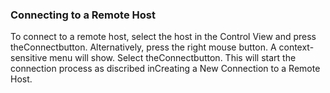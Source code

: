 ### Connecting to a Remote Host

To connect to a remote host, select the host in the Control View and press theConnectbutton. Alternatively, press the right mouse button. A context-sensitive menu will show. Select theConnectbutton. This will start the connection process as discribed inCreating a New Connection to a Remote Host.